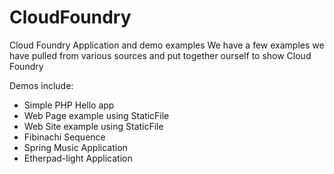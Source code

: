 # CloudFoundry
Cloud Foundry Application and demo examples
We have a few examples we have pulled from various sources and put together ourself to show Cloud Foundry

Demos include:
  - Simple PHP Hello app
  - Web Page example using StaticFile
  - Web Site example using StaticFile
  - Fibinachi Sequence
  - Spring Music Application
  - Etherpad-light Application
  
  
